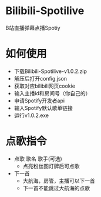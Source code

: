 # Bilibili-Spotilive
B站直播弹幕点播Spotiy

# 如何使用

- 下载Bilibili-Spotilive-v1.0.2.zip
- 解压后打开config.json
- 获取对应bilibili网页cookie
- 输入主播id和房间号（你自己的）
- 申请Spotify开发者api
- 输入Spotify默认歌单链接
- 运行v1.0.2.exe

# 点歌指令
- 点歌 歌名 歌手(可选)
  - 点亮粉丝图灯牌后可点歌
- 下一首
  - 大航海，房管，主播可以下一首
  - 下一首不能跳过大航海的点歌
